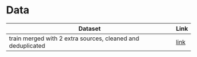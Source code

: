 # Data

|  Dataset |  Link |
|---|---|
| train merged with 2 extra sources, cleaned and deduplicated  | [link](https://file.io/WlyC8DTLAOIT)   | 
